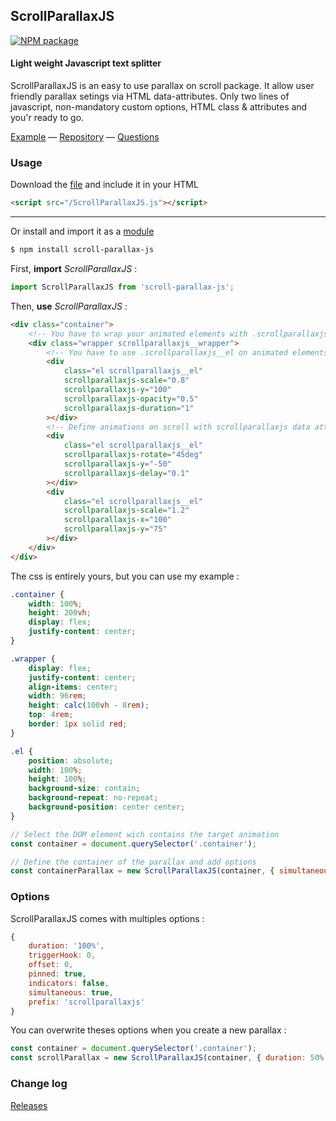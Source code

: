 ## ScrollParallaxJS ##

[![NPM package][npm]][npm-url]

#### Light weight Javascript text splitter ####

ScrollParallaxJS is an easy to use parallax on scroll package. It allow user friendly parallax setings via HTML data-attributes.
Only two lines of javascript, non-mandatory custom options, HTML class & attributes and you'r ready to go.

[Example](https://codepen.io/Saucy_/pen/aeWeRE) &mdash;
[Repository](https://github.com/SaucySpray/scroll-parallax-js) &mdash;
[Questions](http://stackoverflow.com/questions/tagged/scroll-parallax-js)

### Usage ###

Download the [file](https://registry.npmjs.org/scroll-parallax-js/-/scroll-parallax-js-1.0.1.tgz) and include it in your HTML
```html
<script src="/ScrollParallaxJS.js"></script>
```

-----------

Or install and import it as a [module](https://www.npmjs.com/package/scroll-parallax-js)

```sh
$ npm install scroll-parallax-js
```

First, **import** _ScrollParallaxJS_ :

```javascript
import ScrollParallaxJS from 'scroll-parallax-js';
```

Then, **use** _ScrollParallaxJS_ :

```html
<div class="container">
    <!-- You have to wrap your animated elements with .scrollparallaxjs__wrapper -->
    <div class="wrapper scrollparallaxjs__wrapper">
        <!-- You have to use .scrollparallaxjs__el on animated elements -->
        <div
            class="el scrollparallaxjs__el"
            scrollparallaxjs-scale="0.8"
            scrollparallaxjs-y="100"
            scrollparallaxjs-opacity="0.5"
            scrollparallaxjs-duration="1"
        ></div>
        <!-- Define animations on scroll with scrollparallaxjs data attributes -->
        <div
            class="el scrollparallaxjs__el"
            scrollparallaxjs-rotate="45deg"
            scrollparallaxjs-y="-50"
            scrollparallaxjs-delay="0.1"
        ></div>
        <div
            class="el scrollparallaxjs__el"
            scrollparallaxjs-scale="1.2"
            scrollparallaxjs-x="100"
            scrollparallaxjs-y="75"
        ></div>
    </div>
</div>
```

The css is entirely yours, but you can use my example :
```css
.container {
    width: 100%;
    height: 200vh;
    display: flex;
    justify-content: center;
}

.wrapper {
    display: flex;
    justify-content: center;
    align-items: center;
    width: 96rem;
    height: calc(100vh - 8rem);
    top: 4rem;
    border: 1px solid red;
}

.el {
    position: absolute;
    width: 100%;
    height: 100%;
    background-size: contain;
    background-repeat: no-repeat;
    background-position: center center;
}
```

```javascript
// Select the DOM element wich contains the target animation
const container = document.querySelector('.container');

// Define the container of the parallax and add options
const containerParallax = new ScrollParallaxJS(container, { simultaneous: false });
```

### Options ###

ScrollParallaxJS comes with multiples options :
```javascript
{
    duration: '100%',
    triggerHook: 0,
    offset: 0,
    pinned: true,
    indicators: false,
    simultaneous: true,
    prefix: 'scrollparallaxjs'
}
```
You can overwrite theses options when you create a new parallax :
```javascript
const container = document.querySelector('.container');
const scrollParallax = new ScrollParallaxJS(container, { duration: 50%, pinned: false, prefix: 'custom-prefix' });
```


### Change log ###

[Releases](https://github.com/SaucySpray/scroll-parallax-js/releases)


[npm]: https://img.shields.io/npm/v/scroll-parallax-js.svg
[npm-url]: https://www.npmjs.com/package/scroll-parallax-js